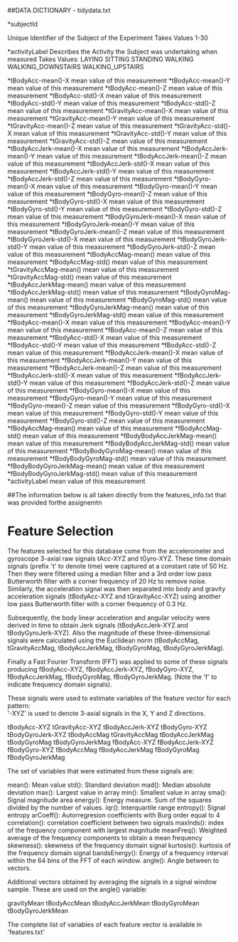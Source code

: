 
##DATA DICTIONARY - tidydata.txt

*subjectId

Unique Identifier of the Subject of the Experiment 
Takes Values 1-30

*activityLabel
Describes the Activity the Subject was undertaking when measured
Takes Values:
LAYING
SITTING
STANDING
WALKING
WALKING_DOWNSTAIRS
WALKING_UPSTAIRS

*tBodyAcc-mean()-X	mean value of this measurement
*tBodyAcc-mean()-Y	mean value of this measurement
*tBodyAcc-mean()-Z	mean value of this measurement
*tBodyAcc-std()-X	mean value of this measurement
*tBodyAcc-std()-Y	mean value of this measurement
*tBodyAcc-std()-Z	mean value of this measurement
*tGravityAcc-mean()-X	mean value of this measurement
*tGravityAcc-mean()-Y	mean value of this measurement
*tGravityAcc-mean()-Z	mean value of this measurement
*tGravityAcc-std()-X	mean value of this measurement
*tGravityAcc-std()-Y	mean value of this measurement
*tGravityAcc-std()-Z	mean value of this measurement
*tBodyAccJerk-mean()-X	mean value of this measurement
*tBodyAccJerk-mean()-Y	mean value of this measurement
*tBodyAccJerk-mean()-Z	mean value of this measurement
*tBodyAccJerk-std()-X	mean value of this measurement
*tBodyAccJerk-std()-Y	mean value of this measurement
*tBodyAccJerk-std()-Z	mean value of this measurement
*tBodyGyro-mean()-X	mean value of this measurement
*tBodyGyro-mean()-Y	mean value of this measurement
*tBodyGyro-mean()-Z	mean value of this measurement
*tBodyGyro-std()-X	mean value of this measurement
*tBodyGyro-std()-Y	mean value of this measurement
*tBodyGyro-std()-Z	mean value of this measurement
*tBodyGyroJerk-mean()-X	mean value of this measurement
*tBodyGyroJerk-mean()-Y	mean value of this measurement
*tBodyGyroJerk-mean()-Z	mean value of this measurement
*tBodyGyroJerk-std()-X	mean value of this measurement
*tBodyGyroJerk-std()-Y	mean value of this measurement
*tBodyGyroJerk-std()-Z	mean value of this measurement
*tBodyAccMag-mean()	mean value of this measurement
*tBodyAccMag-std()	mean value of this measurement
*tGravityAccMag-mean()	mean value of this measurement
*tGravityAccMag-std()	mean value of this measurement
*tBodyAccJerkMag-mean()	mean value of this measurement
*tBodyAccJerkMag-std()	mean value of this measurement
*tBodyGyroMag-mean()	mean value of this measurement
*tBodyGyroMag-std()	mean value of this measurement
*tBodyGyroJerkMag-mean()	mean value of this measurement
*tBodyGyroJerkMag-std()	mean value of this measurement
*fBodyAcc-mean()-X	mean value of this measurement
*fBodyAcc-mean()-Y	mean value of this measurement
*fBodyAcc-mean()-Z	mean value of this measurement
*fBodyAcc-std()-X	mean value of this measurement
*fBodyAcc-std()-Y	mean value of this measurement
*fBodyAcc-std()-Z	mean value of this measurement
*fBodyAccJerk-mean()-X	mean value of this measurement
*fBodyAccJerk-mean()-Y	mean value of this measurement
*fBodyAccJerk-mean()-Z	mean value of this measurement
*fBodyAccJerk-std()-X	mean value of this measurement
*fBodyAccJerk-std()-Y	mean value of this measurement
*fBodyAccJerk-std()-Z	mean value of this measurement
*fBodyGyro-mean()-X	mean value of this measurement
*fBodyGyro-mean()-Y	mean value of this measurement
*fBodyGyro-mean()-Z	mean value of this measurement
*fBodyGyro-std()-X	mean value of this measurement
*fBodyGyro-std()-Y	mean value of this measurement
*fBodyGyro-std()-Z	mean value of this measurement
*fBodyAccMag-mean()	mean value of this measurement
*fBodyAccMag-std()	mean value of this measurement
*fBodyBodyAccJerkMag-mean()	mean value of this measurement
*fBodyBodyAccJerkMag-std()	mean value of this measurement
*fBodyBodyGyroMag-mean()	mean value of this measurement
*fBodyBodyGyroMag-std()	mean value of this measurement
*fBodyBodyGyroJerkMag-mean()	mean value of this measurement
*fBodyBodyGyroJerkMag-std()	mean value of this measurement
*activityLabel	mean value of this measurement


##The information below is all taken directly from the features_info.txt that was provided forthe assignemtn

Feature Selection 
=================

The features selected for this database come from the accelerometer and gyroscope 3-axial raw signals tAcc-XYZ and tGyro-XYZ. These time domain signals (prefix 't' to denote time) were captured at a constant rate of 50 Hz. Then they were filtered using a median filter and a 3rd order low pass Butterworth filter with a corner frequency of 20 Hz to remove noise. Similarly, the acceleration signal was then separated into body and gravity acceleration signals (tBodyAcc-XYZ and tGravityAcc-XYZ) using another low pass Butterworth filter with a corner frequency of 0.3 Hz. 

Subsequently, the body linear acceleration and angular velocity were derived in time to obtain Jerk signals (tBodyAccJerk-XYZ and tBodyGyroJerk-XYZ). Also the magnitude of these three-dimensional signals were calculated using the Euclidean norm (tBodyAccMag, tGravityAccMag, tBodyAccJerkMag, tBodyGyroMag, tBodyGyroJerkMag). 

Finally a Fast Fourier Transform (FFT) was applied to some of these signals producing fBodyAcc-XYZ, fBodyAccJerk-XYZ, fBodyGyro-XYZ, fBodyAccJerkMag, fBodyGyroMag, fBodyGyroJerkMag. (Note the 'f' to indicate frequency domain signals). 

These signals were used to estimate variables of the feature vector for each pattern:  
'-XYZ' is used to denote 3-axial signals in the X, Y and Z directions.

tBodyAcc-XYZ
tGravityAcc-XYZ
tBodyAccJerk-XYZ
tBodyGyro-XYZ
tBodyGyroJerk-XYZ
tBodyAccMag
tGravityAccMag
tBodyAccJerkMag
tBodyGyroMag
tBodyGyroJerkMag
fBodyAcc-XYZ
fBodyAccJerk-XYZ
fBodyGyro-XYZ
fBodyAccMag
fBodyAccJerkMag
fBodyGyroMag
fBodyGyroJerkMag

The set of variables that were estimated from these signals are: 

mean(): Mean value
std(): Standard deviation
mad(): Median absolute deviation 
max(): Largest value in array
min(): Smallest value in array
sma(): Signal magnitude area
energy(): Energy measure. Sum of the squares divided by the number of values. 
iqr(): Interquartile range 
entropy(): Signal entropy
arCoeff(): Autorregresion coefficients with Burg order equal to 4
correlation(): correlation coefficient between two signals
maxInds(): index of the frequency component with largest magnitude
meanFreq(): Weighted average of the frequency components to obtain a mean frequency
skewness(): skewness of the frequency domain signal 
kurtosis(): kurtosis of the frequency domain signal 
bandsEnergy(): Energy of a frequency interval within the 64 bins of the FFT of each window.
angle(): Angle between to vectors.

Additional vectors obtained by averaging the signals in a signal window sample. These are used on the angle() variable:

gravityMean
tBodyAccMean
tBodyAccJerkMean
tBodyGyroMean
tBodyGyroJerkMean

The complete list of variables of each feature vector is available in 'features.txt'



